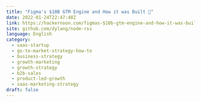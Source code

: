 ```yaml
---
title: "Figma's $10B GTM Engine and How it was Built 🎨"
date: 2022-01-24T22:47:48Z
link: https://hackernoon.com/figmas-$10b-gtm-engine-and-how-it-was-built?source=rss&utm_medium=RSS&utm_source=news.12bit.vn
site: github.com/dylang/node-rss
language: English
category:
  - saas-startup
  - go-to-market-strategy-how-to
  - business-strategy
  - growth-marketing
  - growth-strategy
  - b2b-sales
  - product-led-growth
  - saas-marketing-strategy
draft: false
---
```


